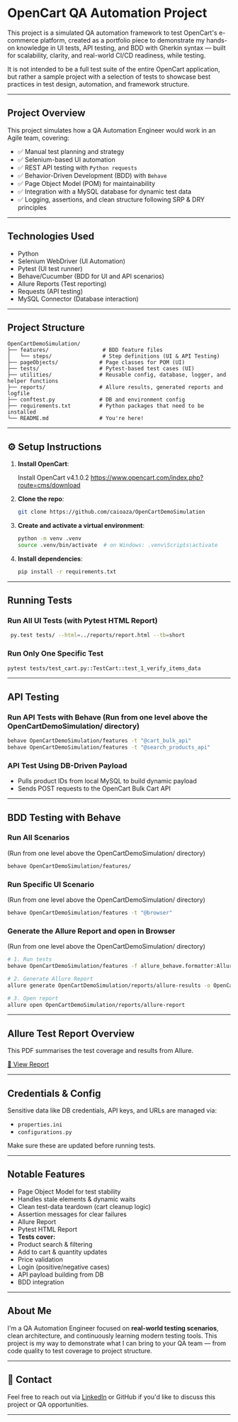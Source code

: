 # OpenCart QA Automation Project

This project is a simulated QA automation framework to test OpenCart's e-commerce platform, created as a portfolio piece to demonstrate my hands-on knowledge in UI tests, API testing, and BDD with Gherkin syntax — built for scalability, clarity, and real-world CI/CD readiness, while testing.

It is not intended to be a full test suite of the entire OpenCart application, but rather a sample project with a selection of tests to showcase best practices in test design, automation, and framework structure.

---

## Project Overview

This project simulates how a QA Automation Engineer would work in an Agile team, covering:

- ✅ Manual test planning and strategy
- ✅ Selenium-based UI automation
- ✅ REST API testing with `Python requests`
- ✅ Behavior-Driven Development (BDD) with `Behave`
- ✅ Page Object Model (POM) for maintainability
- ✅ Integration with a MySQL database for dynamic test data
- ✅ Logging, assertions, and clean structure following SRP & DRY principles

---

## Technologies Used

- Python
- Selenium WebDriver (UI Automation)
- Pytest (UI test runner)
- Behave/Cucumber (BDD for UI and API scenarios)
- Allure Reports (Test reporting)
- Requests (API testing)
- MySQL Connector (Database interaction)

---

## Project Structure

```
OpenCartDemoSimulation/
├── features/                 # BDD feature files
│   └── steps/                # Step definitions (UI & API Testing)
├── pageObjects/             # Page classes for POM (UI)
├── tests/                   # Pytest-based test cases (UI)
├── utilities/               # Reusable config, database, logger, and helper functions
├── reports/                 # Allure results, generated reports and logfile
├── conftest.py              # DB and environment config
├── requirements.txt         # Python packages that need to be installed
└── README.md                # You're here!
```

---

## ⚙️ Setup Instructions

1. **Install OpenCart**:

   Install OpenCart v4.1.0.2
   https://www.opencart.com/index.php?route=cms/download

2. **Clone the repo**:

   ```bash
   git clone https://github.com/caioaza/OpenCartDemoSimulation

   ```

3. **Create and activate a virtual environment**:

   ```bash
   python -m venv .venv
   source .venv/bin/activate  # on Windows: .venv\Scripts\activate
   ```

4. **Install dependencies**:

   ```bash
   pip install -r requirements.txt
   ```

---

## Running Tests

### Run All UI Tests (with Pytest HTML Report)

```bash
 py.test tests/ --html=../reports/report.html --tb=short
```

### Run Only One Specific Test

```bash
pytest tests/test_cart.py::TestCart::test_1_verify_items_data
```

---

## API Testing

### Run API Tests with Behave (Run from one level above the OpenCartDemoSimulation/ directory)

```bash
behave OpenCartDemoSimulation/features -t "@cart_bulk_api"
behave OpenCartDemoSimulation/features -t "@search_products_api"
```

### API Test Using DB-Driven Payload

- Pulls product IDs from local MySQL to build dynamic payload
- Sends POST requests to the OpenCart Bulk Cart API

---

## BDD Testing with Behave

### Run All Scenarios
(Run from one level above the OpenCartDemoSimulation/ directory)

```bash
behave OpenCartDemoSimulation/features/
```

### Run Specific UI Scenario
(Run from one level above the OpenCartDemoSimulation/ directory)

```bash
behave OpenCartDemoSimulation/features -t "@browser"
```

### Generate the Allure Report and open in Browser
(Run from one level above the OpenCartDemoSimulation/ directory)

```bash
# 1. Run tests
behave OpenCartDemoSimulation/features -f allure_behave.formatter:AllureFormatter -o OpenCartDemoSimulation/reports/allure-results

# 2. Generate Allure Report
allure generate OpenCartDemoSimulation/reports/allure-results -o OpenCartDemoSimulation/reports/allure-report --clean

# 3. Open report
allure open OpenCartDemoSimulation/reports/allure-report
```

---


## Allure Test Report Overview
This PDF summarises the test coverage and results from Allure.

[📄 View Report](./docs/Allure_Test_Report_Overview.pdf)


---


## Credentials & Config

Sensitive data like DB credentials, API keys, and URLs are managed via:

- `properties.ini`
- `configurations.py`

Make sure these are updated before running tests.

---

## Notable Features

- Page Object Model for test stability
- Handles stale elements & dynamic waits
- Clean test-data teardown (cart cleanup logic)
- Assertion messages for clear failures
- Allure Report
- Pytest HTML Report
- **Tests cover:**
- Product search & filtering
- Add to cart & quantity updates
- Price validation
- Login (positive/negative cases)
- API payload building from DB
- BDD integration

---

## About Me

I'm a QA Automation Engineer focused on **real-world testing scenarios**, clean architecture, and continuously learning modern testing tools. This project is my way to demonstrate what I can bring to your QA team — from code quality to test coverage to project structure.

---

## 📧 Contact

Feel free to reach out via [LinkedIn](https://www.linkedin.com/in/caio-aza) or GitHub if you'd like to discuss this project or QA opportunities.

---
